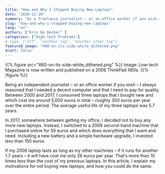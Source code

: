 ```yaml
---
title: "How and Why I Stopped Buying New Laptops"
date: "2020-12-20"
summary: "As a freelance journalist – or an office worker if you wish – I have always believed that I should regularly buy a new laptop. But older machines offer more quality for much less money."
slug: "how-and-why-i-stopped-buying-new-laptops"
lang: "en"
authors: ["Kris De Decker" ]
categories: ["High-tech Problems"]
# tags: ["ICT", "another tag", "another other tag"]
featured_image: "X60-on-its-side-white_dithered.png"
draft: false
---
```

{{% figure src="X60-on-its-side-white_dithered.png" %}} Image: Low-tech Magazine is now written and published on a 2006 ThinkPad X60s.  {{% /figure %}}

Being an independent journalist – or an office worker if you wish – I always reasoned that I needed a decent computer and that I need to pay for quality. Between 2000 and 2017, I consumed three laptops that I bought new and which cost me around 5,000 euros in total – roughly 300 euros per year over the entire period. The average useful life of my three laptops was 5.7 years.

In 2017, somewhere between getting my office, I decided not to buy any more new laptops. Instead, I switched to a 2006 second-hand machine that I purchased online for 50 euros and which does everything that I want and need. Including a new battery and a simple hardware upgrade, I invested less than 150 euros.

If my 2006 laptop lasts as long as my other machines – if it runs for another 1.7 years – it will have cost me only 26 euros per year. That’s more than 10 times less than the cost of my previous laptops. In this article, I explain my motivations for not buying new laptops, and how you could do the same.